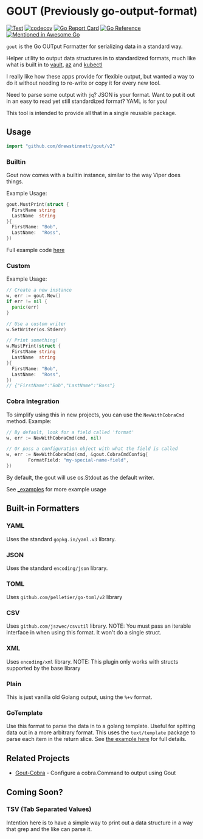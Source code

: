 # GOUT (Previously go-output-format)

[![Test](https://github.com/drewstinnett/gout/actions/workflows/test.yml/badge.svg?branch=main)](https://github.com/drewstinnett/gout/actions/workflows/test.yml)
[![codecov](https://codecov.io/gh/drewstinnett/gout/branch/main/graph/badge.svg?token=KBITDOWZLQ)](https://codecov.io/gh/drewstinnett/gout)
[![Go Report Card](https://goreportcard.com/badge/github.com/drewstinnett/gout)](https://goreportcard.com/report/github.com/drewstinnett/gout)
[![Go Reference](https://pkg.go.dev/badge/github.com/drewstinnett/gout.svg)](https://pkg.go.dev/github.com/drewstinnett/gout/v2)
[![Mentioned in Awesome Go](https://awesome.re/mentioned-badge.svg)](https://github.com/avelino/awesome-go)

`gout` is the Go OUTput Formatter for serializing data in a standard way.

Helper utility to output data structures in to standardized formats, much like
what is built in to [vault](https://www.vaultproject.io/),
[az](https://docs.microsoft.com/en-us/cli/azure/install-azure-cli) and
[kubectl](https://kubernetes.io/docs/tasks/tools/)

I really like how these apps provide for flexible output, but wanted a way to
do it without needing to re-write or copy it for every new tool.

Need to parse some output with `jq`?  JSON is your format. Want to put
it out in an easy to read yet still standardized format?  YAML is for you!

This tool is intended to provide all that in a single reusable package.

## Usage

```go
import "github.com/drewstinnett/gout/v2"
```

### Builtin

Gout now comes with a builtin instance, similar to the way Viper does things.

Example Usage:

```go
gout.MustPrint(struct {
  FirstName string
  LastName  string
}{
  FirstName: "Bob",
  LastName:  "Ross",
})
```

Full example code [here](./_examples/builtin/main.go)

### Custom

Example Usage:

```go
// Create a new instance
w, err := gout.New()
if err != nil {
  panic(err)
}

// Use a custom writer
w.SetWriter(os.Stderr)

// Print something!
w.MustPrint(struct {
  FirstName string
  LastName  string
}{
  FirstName: "Bob",
  LastName:  "Ross",
})
// {"FirstName":"Bob","LastName":"Ross"}
```

### Cobra Integration

To simplify using this in new projects, you can use the `NewWithCobraCmd`
method. Example:

```go
// By default, look for a field called 'format'
w, err := NewWithCobraCmd(cmd, nil)
```

```go
// Or pass a configuration object with what the field is called
w, err := NewWithCobraCmd(cmd, &gout.CobraCmdConfig{
        FormatField: "my-special-name-field",
})
```

By default, the gout will use os.Stdout as the default writer.

See [_examples](_examples/) for more example usage

## Built-in Formatters

### YAML

Uses the standard `gopkg.in/yaml.v3` library.

### JSON

Uses the standard `encoding/json` library.

### TOML

Uses `github.com/pelletier/go-toml/v2` library

### CSV

Uses `github.com/jszwec/csvutil` library. NOTE: You must pass an iterable
interface in when using this format. It won't do a single struct.

### XML

Uses `encoding/xml` library. NOTE: This plugin only works with structs supported
by the base library

### Plain

This is just vanilla old Golang output, using the `%+v` format.

### GoTemplate

Use this format to parse the data in to a golang template. Useful for spitting
data out in a more arbitrary format. This uses the `text/template` package to
parse each item in the return slice. See [the example
here](_examples/gotemplate/main.go) for full details.

## Related Projects

* [Gout-Cobra](https://github.com/drewstinnett/gout-cobra) - Configure a cobra.Command to output using Gout

## Coming Soon?

### TSV (Tab Separated Values)

Intention here is to have a simple way to print out a data structure in a way
that grep and the like can parse it.
